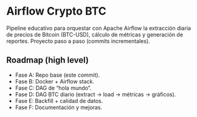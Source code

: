 # Airflow Crypto BTC

Pipeline educativo para orquestar con Apache Airflow la extracción diaria de precios de Bitcoin (BTC-USD), cálculo de métricas y generación de reportes. Proyecto paso a paso (commits incrementales).

## Roadmap (high level)
- Fase A: Repo base (este commit).
- Fase B: Docker + Airflow stack.
- Fase C: DAG de “hola mundo”.
- Fase D: DAG BTC diario (extract → load → métricas → gráficos).
- Fase E: Backfill + calidad de datos.
- Fase F: Documentación y mejoras.
